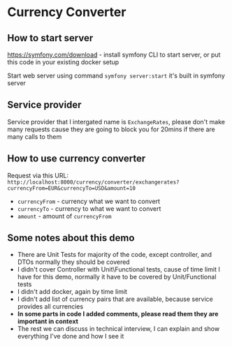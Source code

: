 # Currency Converter

## How to start server
https://symfony.com/download - install symfony CLI to start server, or put this code in your existing docker setup

Start web server using command `symfony server:start` it's built in symfony server

## Service provider
Service provider that I intergated name is `ExchangeRates`, please don't make many requests cause they are going to
block you for 20mins if there are many calls to them

## How to use currency converter

Request via this URL: `http://localhost:8000/currency/converter/exchangerates?currencyFrom=EUR&currencyTo=USD&amount=10`

* `currencyFrom` - currency what we want to convert
* `currencyTo` - currency to what we want to convert
* `amount` - amount of `currencyFrom`

## Some notes about this demo
- There are Unit Tests for majority of the code, except controller, and DTOs normally they should be covered
- I didn't cover Controller with Unit\Functional tests, cause of time limit I have for this demo, normally it have 
to be covered by Unit/Functional tests
- I didn't add docker, again by time limit
- I didn't add list of currency pairs that are available, because service provides all currencies
- **In some parts in code I added comments, please read them they are important in context**
- The rest we can discuss in technical interview, I can explain and show everything I've done and how I see it